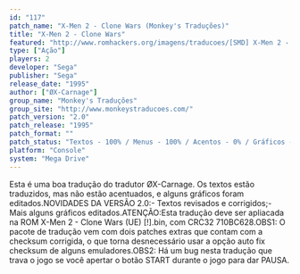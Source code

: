 ```yaml
---
id: "117"
patch_name: "X-Men 2 - Clone Wars (Monkey's Traduções)"
title: "X-Men 2 - Clone Wars"
featured: "http://www.romhackers.org/imagens/traducoes/[SMD] X-Men 2 - Clone Wars - Monkey's Traduções - 1.png"
type: ["Ação"]
players: 2
developer: "Sega"
publisher: "Sega"
release_date: "1995"
author: ["ØX-Carnage"]
group_name: "Monkey's Traduções"
group_site: "http://www.monkeystraducoes.com/"
patch_version: "2.0"
patch_release: "1995"
patch_format: ""
patch_status: "Textos - 100% / Menus - 100% / Acentos - 0% / Gráficos - 10%"
platform: "Console"
system: "Mega Drive"
---
```


Esta é uma boa tradução do tradutor ØX-Carnage. Os textos estão traduzidos, mas não estão acentuados, e alguns gráficos foram editados.NOVIDADES DA VERSÃO 2.0:- Textos revisados e corrigidos;- Mais alguns gráficos editados.ATENÇÃO:Esta tradução deve ser apliacada na ROM X-Men 2 - Clone Wars (UE) [!].bin, com CRC32 710BC628.OBS1: O pacote de tradução vem com dois patches extras que contam com a checksum corrigida, o que torna desnecessário usar a opção auto fix checksum de alguns emuladores.OBS2: Há um bug nesta tradução que trava o jogo se você apertar o botão START durante o jogo para dar PAUSA.